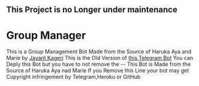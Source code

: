 ## This Project is no Longer under maintenance
# Group Manager
This is a Group Management Bot Made from the Source of Haruka Aya and Marie by [Jayant Kageri](https://t.me/jayantkageri)
This is the Old Version of [this Telegram Bot](https://t.me/TGGroupManager_bot)
You can Deply this Bot but you have to not remove the
-- This Bot is Made from the Source of Haruka Aya nad Marie
If you Remove this Line your bot may get Copyright infringement by Telegram,Heroku or GitHub
